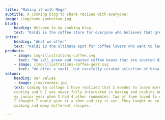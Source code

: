 ```yaml
---
title: "Making it with Mega"
subtitle: A cooking blog to share recipes with everyone!
image: /img/home-jumbotron.jpg
blurb:
    heading: Welcome to my cooking blog.
    text: "Kaldi is the coffee store for everyone who believes that great coffee shouldn't just taste good, it should do good too. We source all of our beans directly from small scale sustainable farmers and make sure part of the profits are reinvested in their communities."
intro:
    heading: "What we offer"
    text: "Kaldi is the ultimate spot for coffee lovers who want to learn about their java’s origin and support the farmers that grew it. We take coffee production, roasting and brewing seriously and we’re glad to pass that knowledge to anyone."
products:
    - image: img/illustrations-coffee.svg
      text: "We sell green and roasted coffee beans that are sourced directly from independent farmers and farm cooperatives. We’re proud to offer a variety of coffee beans grown with great care for the environment and local communities. Check our post or contact us directly for current availability."
    - image: /img/illustrations-coffee-gear.svg
      text: "We offer a small, but carefully curated selection of brewing gear and tools for every taste and experience level. No matter if you roast your own beans or just bought your first french press, you’ll find a gadget to fall in love with in our shop."
values:
    heading: Our values
    - image: /img/roomie.jpg
    text: Coming to college I have realized that I needed to learn more about
    cooking and b I was never fully interested in baking and cooking until
    my junior year when I had 4 other roommates. Two of them loved to cook, so
    I thought I would give it a shot and try it out. They taught me so much about
    cooking and many different recipes.

---
```

